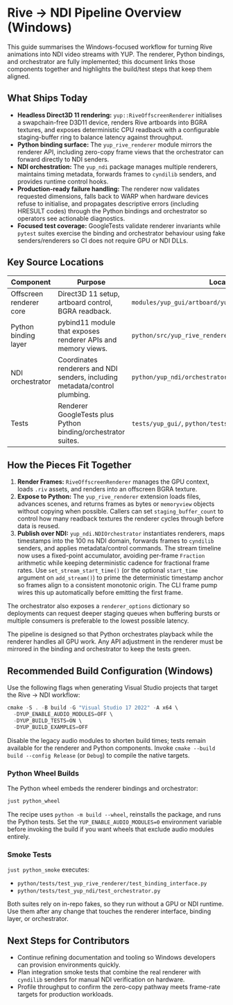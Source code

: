 # Rive → NDI Pipeline Overview (Windows)

This guide summarises the Windows-focused workflow for turning Rive animations into NDI video streams
with YUP. The renderer, Python bindings, and orchestrator are fully implemented; this document links
those components together and highlights the build/test steps that keep them aligned.

## What Ships Today
- **Headless Direct3D 11 rendering:** `yup::RiveOffscreenRenderer` initialises a swapchain-free D3D11
device, renders Rive artboards into BGRA textures, and exposes deterministic CPU readback with a
configurable staging-buffer ring to balance latency against throughput.
- **Python binding surface:** The `yup_rive_renderer` module mirrors the renderer API, including
zero-copy frame views that the orchestrator can forward directly to NDI senders.
- **NDI orchestration:** The `yup_ndi` package manages multiple renderers, maintains timing metadata,
forwards frames to `cyndilib` senders, and provides runtime control hooks.
- **Production-ready failure handling:** The renderer now validates requested dimensions, falls back to
  WARP when hardware devices refuse to initialise, and propagates descriptive errors (including
  HRESULT codes) through the Python bindings and orchestrator so operators see actionable diagnostics.
- **Focused test coverage:** GoogleTests validate renderer invariants while `pytest` suites exercise
the binding and orchestrator behaviour using fake senders/renderers so CI does not require GPU or NDI
DLLs.

## Key Source Locations
| Component | Purpose | Location |
| --- | --- | --- |
| Offscreen renderer core | Direct3D 11 setup, artboard control, BGRA readback. | `modules/yup_gui/artboard/yup_RiveOffscreenRenderer.*` |
| Python binding layer | pybind11 module that exposes renderer APIs and memory views. | `python/src/yup_rive_renderer.cpp` |
| NDI orchestrator | Coordinates renderers and NDI senders, including metadata/control plumbing. | `python/yup_ndi/orchestrator.py` |
| Tests | Renderer GoogleTests plus Python binding/orchestrator suites. | `tests/yup_gui/`, `python/tests/` |

## How the Pieces Fit Together
1. **Render Frames:** `RiveOffscreenRenderer` manages the GPU context, loads `.riv` assets, and renders
into an offscreen BGRA texture.
2. **Expose to Python:** The `yup_rive_renderer` extension loads files, advances scenes, and returns
frames as bytes or `memoryview` objects without copying when possible. Callers can set
`staging_buffer_count` to control how many readback textures the renderer cycles through before data is
reused.
3. **Publish over NDI:** `yup_ndi.NDIOrchestrator` instantiates renderers, maps timestamps into the
100 ns NDI domain, forwards frames to `cyndilib` senders, and applies metadata/control commands. The
stream timeline now uses a fixed-point accumulator, avoiding per-frame `Fraction` arithmetic while
keeping deterministic cadence for fractional frame rates. Use `set_stream_start_time()` (or the
optional `start_time` argument on `add_stream()`) to prime the deterministic timestamp anchor so
frames align to a consistent monotonic origin. The CLI frame pump wires this up automatically before
emitting the first frame.

The orchestrator also exposes a `renderer_options` dictionary so deployments can request deeper staging
queues when buffering bursts or multiple consumers is preferable to the lowest possible latency.

The pipeline is designed so that Python orchestrates playback while the renderer handles all GPU
work. Any API adjustment in the renderer must be mirrored in the binding and orchestrator to keep the
tests green.

## Recommended Build Configuration (Windows)
Use the following flags when generating Visual Studio projects that target the Rive → NDI workflow:

```powershell
cmake -S . -B build -G "Visual Studio 17 2022" -A x64 \
  -DYUP_ENABLE_AUDIO_MODULES=OFF \
  -DYUP_BUILD_TESTS=ON \
  -DYUP_BUILD_EXAMPLES=OFF
```

Disable the legacy audio modules to shorten build times; tests remain available for the renderer and
Python components. Invoke `cmake --build build --config Release` (or `Debug`) to compile the native
targets.

### Python Wheel Builds
The Python wheel embeds the renderer bindings and orchestrator:

```powershell
just python_wheel
```

The recipe uses `python -m build --wheel`, reinstalls the package, and runs the Python tests. Set the
`YUP_ENABLE_AUDIO_MODULES=0` environment variable before invoking the build if you want wheels that
exclude audio modules entirely.

### Smoke Tests
`just python_smoke` executes:
- `python/tests/test_yup_rive_renderer/test_binding_interface.py`
- `python/tests/test_yup_ndi/test_orchestrator.py`

Both suites rely on in-repo fakes, so they run without a GPU or NDI runtime. Use them after any change
that touches the renderer interface, binding layer, or orchestrator.

## Next Steps for Contributors
- Continue refining documentation and tooling so Windows developers can provision environments quickly.
- Plan integration smoke tests that combine the real renderer with `cyndilib` senders for manual NDI
verification on hardware.
- Profile throughput to confirm the zero-copy pathway meets frame-rate targets for production
workloads.
